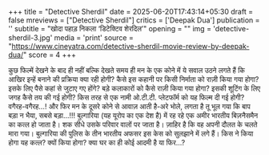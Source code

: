 +++
title = "Detective Sherdil"
date = 2025-06-20T17:43:14+05:30
draft = false
mreviews = ["Detective Sherdil"]
critics = ['Deepak Dua']
publication = ''
subtitle = "खोदा पहाड़ निकला ‘डिटेक्टिव शेरदिल’"
opening = ""
img = 'detective-sherdil-3.jpg'
media = 'print'
source = "https://www.cineyatra.com/detective-sherdil-movie-review-by-deepak-dua/"
score = 4
+++

कुछ फिल्में देखने के बाद ही नहीं बल्कि देखते समय ही मन के एक कोने में ये सवाल उठने लगते हैं कि आखिर इन्हें बनाने की प्रक्रिया क्या रही होगी? कैसे इस कहानी पर किसी निर्माता को राज़ी किया गया होगा? इसके लिए पैसे कहां से जुटाए गए होंगे? बड़े कलाकारों को कैसे राज़ी किया गया होगा? इसकी शूटिंग के लिए जगह कैसे तय की गई होगी? किस तरह से एक नामी ओ.टी.टी. प्लेटफॉर्म को यह फिल्म दी गई होगी? वगैरह-वगैरह…! और फिर मन के दूसरे कोने से आवाज़ आती है-अरे भोले, लगता है तू भूल गया कि बाप बड़ा न भैया, सबसे बड़ा…!!! बुल्गारिया (यह यूरोप का एक देश है) में रह रहे एक अमीर भारतीय बिज़नैसमैन का कत्ल हो जाता है। शक सीधे उसके परिवार वालों पर जाता है। ज़ाहिर है कि वह अपनी दौलत के चलते मारा गया। बुल्गारिया की पुलिस के तीन भारतीय अफसर इस केस को सुलझाने में लगे हैं। किस ने किया होगा यह कत्ल? क्यों किया होगा? क्या घर का ही कोई आदमी है या फिर…?
